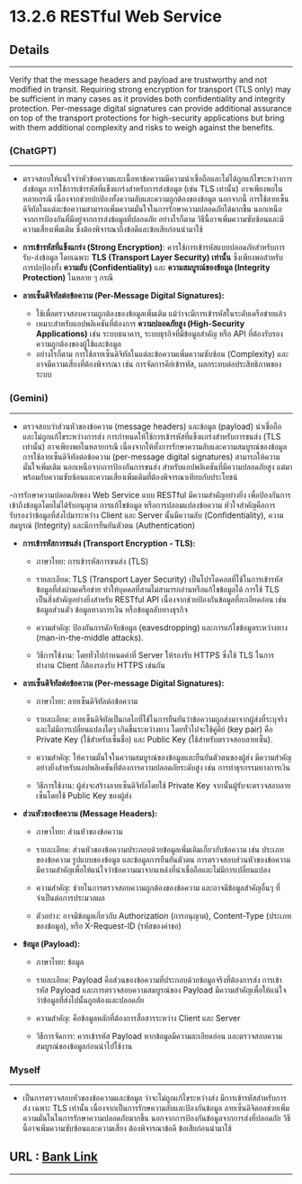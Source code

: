 # 13.2.6 RESTful Web Service

## Details

---

Verify that the message headers and payload are trustworthy and not
modified in transit. Requiring strong encryption for transport (TLS only) may
be sufficient in many cases as it provides both confidentiality and integrity
protection. Per-message digital signatures can provide additional assurance
on top of the transport protections for high-security applications but bring
with them additional complexity and risks to weigh against the benefits.



### (ChatGPT)

---
- ตรวจสอบให้แน่ใจว่าหัวข้อความและเนื้อหาข้อความมีความน่าเชื่อถือและไม่ได้ถูกแก้ไขระหว่างการส่งข้อมูล การใช้การเข้ารหัสที่แข็งแกร่งสำหรับการส่งข้อมูล (เช่น TLS เท่านั้น) อาจเพียงพอในหลายกรณี เนื่องจากช่วยปกป้องทั้งความลับและความถูกต้องของข้อมูล นอกจากนี้ การใช้ลายเซ็นดิจิทัลในแต่ละข้อความสามารถเพิ่มความมั่นใจในการรักษาความปลอดภัยได้มากขึ้น นอกเหนือจากการป้องกันที่มีอยู่จากการส่งข้อมูลที่ปลอดภัย อย่างไรก็ตาม วิธีนี้อาจเพิ่มความซับซ้อนและมีความเสี่ยงเพิ่มเติม ซึ่งต้องพิจารณาถึงข้อดีและข้อเสียก่อนนำมาใช้

- **การเข้ารหัสที่แข็งแกร่ง (Strong Encryption)**: ควรใช้การเข้ารหัสแบบปลอดภัยสำหรับการรับ-ส่งข้อมูล โดยเฉพาะ **TLS (Transport Layer Security) เท่านั้น** ซึ่งเพียงพอสำหรับการปกป้องทั้ง **ความลับ (Confidentiality)** และ **ความสมบูรณ์ของข้อมูล (Integrity Protection)** ในหลาย ๆ กรณี

- **ลายเซ็นดิจิทัลต่อข้อความ (Per-Message Digital Signatures):**

  - ใช้เพื่อตรวจสอบความถูกต้องของข้อมูลเพิ่มเติม แม้ว่าจะมีการเข้ารหัสในระดับเครือข่ายแล้ว
  - เหมาะสำหรับแอปพลิเคชันที่ต้องการ **ความปลอดภัยสูง (High-Security Applications)** เช่น ระบบธนาคาร, ระบบธุรกิจที่มีข้อมูลสำคัญ หรือ API ที่ต้องรับรองความถูกต้องของผู้ใช้และข้อมูล
  - อย่างไรก็ตาม การใช้ลายเซ็นดิจิทัลในแต่ละข้อความเพิ่มความซับซ้อน (Complexity) และอาจมีความเสี่ยงที่ต้องพิจารณา เช่น การจัดการคีย์เข้ารหัส, ผลกระทบต่อประสิทธิภาพของระบบ

### (Gemini)

---

- ตรวจสอบว่าส่วนหัวของข้อความ (message headers) และข้อมูล (payload) น่าเชื่อถือและไม่ถูกแก้ไขระหว่างการส่ง การกำหนดให้ใช้การเข้ารหัสที่แข็งแกร่งสำหรับการขนส่ง (TLS เท่านั้น) อาจเพียงพอในหลายกรณี เนื่องจากให้ทั้งการรักษาความลับและความสมบูรณ์ของข้อมูล การใช้ลายเซ็นดิจิทัลต่อข้อความ (per-message digital signatures) สามารถให้ความมั่นใจเพิ่มเติม นอกเหนือจากการป้องกันการขนส่ง สำหรับแอปพลิเคชันที่มีความปลอดภัยสูง แต่มาพร้อมกับความซับซ้อนและความเสี่ยงเพิ่มเติมที่ต้องพิจารณาเทียบกับประโยชน์

-การรักษาความปลอดภัยของ Web Service แบบ RESTful มีความสำคัญอย่างยิ่ง เพื่อป้องกันการเข้าถึงข้อมูลโดยไม่ได้รับอนุญาต การแก้ไขข้อมูล หรือการปลอมแปลงข้อความ  หัวใจสำคัญคือการรับรองว่าข้อมูลที่ส่งไปมาระหว่าง Client และ Server นั้นมีความลับ (Confidentiality), ความสมบูรณ์ (Integrity) และมีการยืนยันตัวตน (Authentication)
  
  - **การเข้ารหัสการขนส่ง (Transport Encryption - TLS):**

    - ภาษาไทย: การเข้ารหัสการขนส่ง (TLS)
    
    - รายละเอียด: TLS (Transport Layer Security) เป็นโปรโตคอลที่ใช้ในการเข้ารหัสข้อมูลที่ส่งผ่านเครือข่าย ทำให้บุคคลที่สามไม่สามารถอ่านหรือแก้ไขข้อมูลได้ การใช้ TLS เป็นสิ่งสำคัญอย่างยิ่งสำหรับ RESTful API เนื่องจากช่วยป้องกันข้อมูลที่ละเอียดอ่อน เช่น ข้อมูลส่วนตัว ข้อมูลทางการเงิน หรือข้อมูลลับทางธุรกิจ
    
    - ความสำคัญ: ป้องกันการดักจับข้อมูล (eavesdropping) และการแก้ไขข้อมูลระหว่างทาง (man-in-the-middle attacks).
    
    - วิธีการใช้งาน: โดยทั่วไปกำหนดค่าที่ Server ให้รองรับ HTTPS ซึ่งใช้ TLS ในการทำงาน Client ก็ต้องรองรับ HTTPS เช่นกัน

  - **ลายเซ็นดิจิทัลต่อข้อความ (Per-message Digital Signatures):**

    - ภาษาไทย: ลายเซ็นดิจิทัลต่อข้อความ
      
    - รายละเอียด: ลายเซ็นดิจิทัลเป็นกลไกที่ใช้ในการยืนยันว่าข้อความถูกส่งมาจากผู้ส่งที่ระบุจริง และไม่มีการเปลี่ยนแปลงใดๆ เกิดขึ้นระหว่างทาง โดยทั่วไปจะใช้คู่คีย์ (key pair) คือ Private Key (ใช้สำหรับเซ็นชื่อ) และ Public Key (ใช้สำหรับตรวจสอบลายเซ็น).
      
    - ความสำคัญ: ให้ความมั่นใจในความสมบูรณ์ของข้อมูลและยืนยันตัวตนของผู้ส่ง มีความสำคัญอย่างยิ่งสำหรับแอปพลิเคชันที่ต้องการความปลอดภัยระดับสูง เช่น การทำธุรกรรมทางการเงิน
      
    - วิธีการใช้งาน: ผู้ส่งจะสร้างลายเซ็นดิจิทัลโดยใช้ Private Key จากนั้นผู้รับจะตรวจสอบลายเซ็นโดยใช้ Public Key ของผู้ส่ง

  - **ส่วนหัวของข้อความ (Message Headers):**

    - ภาษาไทย: ส่วนหัวของข้อความ
      
    - รายละเอียด: ส่วนหัวของข้อความประกอบด้วยข้อมูลเพิ่มเติมเกี่ยวกับข้อความ เช่น ประเภทของข้อความ รูปแบบของข้อมูล และข้อมูลการยืนยันตัวตน การตรวจสอบส่วนหัวของข้อความมีความสำคัญเพื่อให้แน่ใจว่าข้อความมาจากแหล่งที่น่าเชื่อถือและไม่มีการเปลี่ยนแปลง
      
    - ความสำคัญ: ช่วยในการตรวจสอบความถูกต้องของข้อความ และอาจมีข้อมูลสำคัญอื่นๆ ที่จำเป็นต่อการประมวลผล
      
    - ตัวอย่าง: อาจมีข้อมูลเกี่ยวกับ Authorization (การอนุญาต), Content-Type (ประเภทของข้อมูล), หรือ X-Request-ID (รหัสของคำขอ)
      
  - **ข้อมูล (Payload):**

    - ภาษาไทย: ข้อมูล
      
    - รายละเอียด: Payload คือส่วนของข้อความที่ประกอบด้วยข้อมูลจริงที่ต้องการส่ง การเข้ารหัส Payload และการตรวจสอบความสมบูรณ์ของ Payload มีความสำคัญเพื่อให้แน่ใจว่าข้อมูลที่ส่งไปนั้นถูกต้องและปลอดภัย
      
    - ความสำคัญ: คือข้อมูลหลักที่ต้องการสื่อสารระหว่าง Client และ Server
      
    - วิธีการจัดการ: ควรเข้ารหัส Payload หากข้อมูลมีความละเอียดอ่อน และตรวจสอบความสมบูรณ์ของข้อมูลก่อนนำไปใช้งาน
   
      
### Myself 

---

- เป็นการตรวจสอบหัวของข้อความและข้อมูล ว่าจะไม่ถูกแก้ไขระหว่างส่ง มีการเข้ารหัสสำหรับการส่ง เฉพาะ TLS เท่านั้น เนื่องจากเป็นการรักษความลับและป้องกันข้อมูล ลายเซ็นดิจิตอลช่วยเพิ่มความมั่นในในการรักษาความปลอดภัยมากขึ้น นอกจากการป้องกันข้อมูลจากการส่งที่ปลอดภัย วิธีนี้อาจเพิ่มความซับซ้อนและความเสี่ยง ต้องพิจารณาข้อดี ข้อเสียก่อนนำมาใช้


## URL : [Bank Link](https://bxnkz.github.io/security-requirement)

------------
